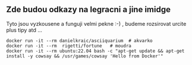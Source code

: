 ## Zde budou odkazy na legracni a jine imidge

Tyto jsou vyzkousene a funguji velmi pekne :-) , budeme rozsirovat urcite plus tipy atd ... 
```
docker run -it --rm danielkraic/asciiquarium  # akvarko
docker run -it --rm  rigetti/fortune   # moudra
docker run -it --rm ubuntu:22.04 bash -c "apt-get update && apt-get install -y cowsay && /usr/games/cowsay 'Hello from Docker'"
```
